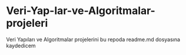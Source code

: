 # Veri-Yap-lar-ve-Algoritmalar-projeleri
Veri Yapıları ve Algoritmalar projelerini bu repoda readme.md dosyasına kaydedicem
